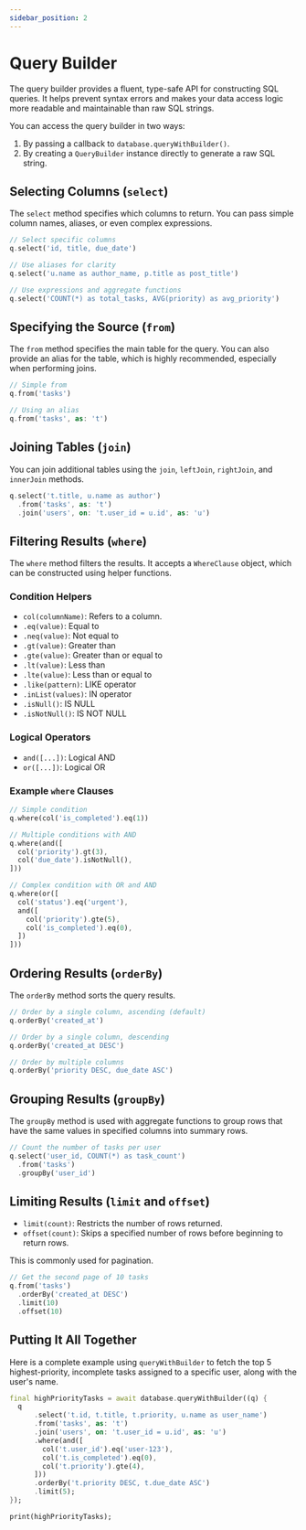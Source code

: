 ```yaml
---
sidebar_position: 2
---
```


# Query Builder

The query builder provides a fluent, type-safe API for constructing SQL queries. It helps prevent syntax errors and makes your data access logic more readable and maintainable than raw SQL strings.

You can access the query builder in two ways:
1.  By passing a callback to `database.queryWithBuilder()`.
2.  By creating a `QueryBuilder` instance directly to generate a raw SQL string.

## Selecting Columns (`select`)

The `select` method specifies which columns to return. You can pass simple column names, aliases, or even complex expressions.

```dart
// Select specific columns
q.select('id, title, due_date')

// Use aliases for clarity
q.select('u.name as author_name, p.title as post_title')

// Use expressions and aggregate functions
q.select('COUNT(*) as total_tasks, AVG(priority) as avg_priority')
```

## Specifying the Source (`from`)

The `from` method specifies the main table for the query. You can also provide an alias for the table, which is highly recommended, especially when performing joins.

```dart
// Simple from
q.from('tasks')

// Using an alias
q.from('tasks', as: 't')
```

## Joining Tables (`join`)

You can join additional tables using the `join`, `leftJoin`, `rightJoin`, and `innerJoin` methods.

```dart
q.select('t.title, u.name as author')
  .from('tasks', as: 't')
  .join('users', on: 't.user_id = u.id', as: 'u')
```

## Filtering Results (`where`)

The `where` method filters the results. It accepts a `WhereClause` object, which can be constructed using helper functions.

### Condition Helpers

- `col(columnName)`: Refers to a column.
- `.eq(value)`: Equal to
- `.neq(value)`: Not equal to
- `.gt(value)`: Greater than
- `.gte(value)`: Greater than or equal to
- `.lt(value)`: Less than
- `.lte(value)`: Less than or equal to
- `.like(pattern)`: LIKE operator
- `.inList(values)`: IN operator
- `.isNull()`: IS NULL
- `.isNotNull()`: IS NOT NULL

### Logical Operators

- `and([...])`: Logical AND
- `or([...])`: Logical OR

### Example `where` Clauses

```dart
// Simple condition
q.where(col('is_completed').eq(1))

// Multiple conditions with AND
q.where(and([
  col('priority').gt(3),
  col('due_date').isNotNull(),
]))

// Complex condition with OR and AND
q.where(or([
  col('status').eq('urgent'),
  and([
    col('priority').gte(5),
    col('is_completed').eq(0),
  ])
]))
```

## Ordering Results (`orderBy`)

The `orderBy` method sorts the query results.

```dart
// Order by a single column, ascending (default)
q.orderBy('created_at')

// Order by a single column, descending
q.orderBy('created_at DESC')

// Order by multiple columns
q.orderBy('priority DESC, due_date ASC')
```

## Grouping Results (`groupBy`)

The `groupBy` method is used with aggregate functions to group rows that have the same values in specified columns into summary rows.

```dart
// Count the number of tasks per user
q.select('user_id, COUNT(*) as task_count')
  .from('tasks')
  .groupBy('user_id')
```

## Limiting Results (`limit` and `offset`)

- `limit(count)`: Restricts the number of rows returned.
- `offset(count)`: Skips a specified number of rows before beginning to return rows.

This is commonly used for pagination.

```dart
// Get the second page of 10 tasks
q.from('tasks')
  .orderBy('created_at DESC')
  .limit(10)
  .offset(10)
```

## Putting It All Together

Here is a complete example using `queryWithBuilder` to fetch the top 5 highest-priority, incomplete tasks assigned to a specific user, along with the user's name.

```dart
final highPriorityTasks = await database.queryWithBuilder((q) {
  q
      .select('t.id, t.title, t.priority, u.name as user_name')
      .from('tasks', as: 't')
      .join('users', on: 't.user_id = u.id', as: 'u')
      .where(and([
        col('t.user_id').eq('user-123'),
        col('t.is_completed').eq(0),
        col('t.priority').gte(4),
      ]))
      .orderBy('t.priority DESC, t.due_date ASC')
      .limit(5);
});

print(highPriorityTasks);
```
